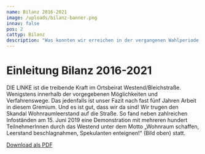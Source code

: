 ```yaml
---
name: Bilanz 2016-2021
image: /uploads/bilanz-banner.png
innav: false
pos: 2
cattyp: Bilanz
description: "Was konnten wir erreichen in der vergangenen Wahlperiode 2016-2021."
---
```

# Einleitung Bilanz 2016-2021

DIE LINKE ist die treibende Kraft im Ortsbeirat Westend/Bleichstraße. Wenigstens innerhalb der
vorgegebenen Möglichkeiten und Verfahrenswege. Das jedenfalls ist unser Fazit nach fast fünf Jahren
Arbeit in diesem Gremium. Und es ist gut, dass wir da sind! Wir trugen den Skandal Wohnraumleerstand
auf die Straße. So fand neben zahlreichen Infoständen am 15. Juni 2019 eine Demonstration mit
mehreren hundert TeilnehmerInnen durch das Westend unter dem Motto „Wohnraum schaffen,
Leerstand beschlagnahmen, Spekulanten enteignen!“ (Bild oben) statt.

[Download als PDF](/pdf/bilanz_old.pdf)